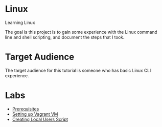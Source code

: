 # Linux
Learning Linux

The goal is this project is to gain some experience with the Linux command line and shell scripting, and document the steps that I took.

# Target Audience
The target audience for this tutorial is someone who has basic Linux CLI experience.

# Labs

* [Prerequisites](docs/01-prerequisites.md)
* [Setting up Vagrant VM](docs/02-setup.md)
* [Creating Local Users Script](docs/03-localUserScript.md)
